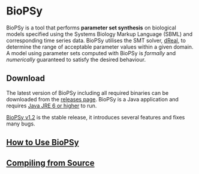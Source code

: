 BioPSy
=======

BioPSy is a tool that performs **parameter set synthesis** on biological models specified using the Systems Biology Markup Language (SBML) and corresponding time series data.  BioPSy utilises the SMT solver, [dReal](https://github.com/dreal/dreal3), to determine the range of acceptable parameter values within a given domain.  A model using parameter sets computed with BioPSy is *formally* and *numerically* guaranteed to satisfy the desired behaviour.

Download
---------

The latest version of BioPSy including all required binaries can be downloaded from the [releases page](https://github.com/dreal/biology/releases).  BioPSy is a Java application and requires [Java JRE 6 or higher](https://www.java.com) to run.

[BioPSy v1.2](https://github.com/dreal/biology/releases/tag/v1.2) is the stable release, it introduces several features and fixes many bugs. 

[How to Use BioPSy](https://github.com/dreal/biology/blob/master/BioPSy/doc/usage.md)
---------

[Compiling from Source](https://github.com/dreal/biology/blob/master/BioPSy/doc/install.md)
---------
